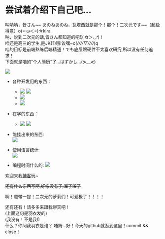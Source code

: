 # 尝试着介绍下自己吧…
呐呐呐，皆さん\~\~ あのねあのね，瓦塔西就是那个！那个！二次元です\~\~（超级得意）ο(=·ω＜=)☆kira  
呐，说到二次元的话,皆さん都知道的吧ξ( ✿＞◡❛)！  
咱还是高三的学生,是JK(?)哦!诶嘿~o(*////▽////*)q  
咱的目标是前端熟练后端精通！でも底层跟硬件不太喜欢研究,所以没有任何追求！  
下面就是咱的“个人简历”了…はずかし…(⋟﹏⋞)

![](https://github-readme-stats.vercel.app/api?username=LYshiying&bg_color=30,e96443,904e95&title_color=fff&text_color=fff)

- 各种开发用的东西：
  - ![](https://img.shields.io/badge/Windows-10-0078d6?style=flat-square&logo=windows&logoColor=fff) ![](https://img.shields.io/badge/CentOS-7-aeb8dd?style=flat-square&logo=Debian&logoColor=fff)
  - ![](https://img.shields.io/badge/IDE-Visual%20Studio%20Code-0077cc?style=flat-square&logo=visual-studio-code&logoColor=fff)
  - ![](https://img.shields.io/badge/-Python-3776ab?style=flat-square&logo=Python&logoColor=fff)

- 在学的东西：
  - ![](https://img.shields.io/badge/-JavaScript-F7DF1E?style=flat-square&logo=JavaScript&logoColor=fff) ![](https://img.shields.io/badge/-PHP-B8DE4B?style=flat-square&logo=php&logocolor=fff)

- 能挂出来的东西:  
[![](https://github-readme-stats.vercel.app/api/pin/?username=LYshiying&repo=ui_bot)](https://github.com/LYshiying/ui_bot)

- 使用语言统计:  
![](https://wakatime.com/share/@a342bc95-5f1c-48b3-b12a-28735cfd7b38/28260bb3-2529-44f9-b018-b05bd9f5a508.svg)

- 编程时间什么的:
![](https://wakatime.com/share/@a342bc95-5f1c-48b3-b12a-28735cfd7b38/e96714be-738f-49f4-8981-98454add315b.svg)

欢迎来我[博客](https://uisbox.com)玩~

~~还有什么东西写啊,好像没有了,溜了溜了~~

啊！顺带一提！二次元的萝莉们！可爱极了！！！！

还有还有！请多多来跟我聊天吧！  
(上面这句是羽衣发的)  
(我没有！不是我!)  
什么？你问我羽衣是谁？
唔姆…好！今天的github就逛到这里！commit && close！
